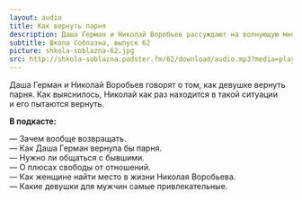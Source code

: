 ```yaml
---
layout: audio
title: Как вернуть парня
description: Даша Герман и Николай Воробьев рассуждают на волнующую многих тему.
subtitle: Школа Соблазна, выпуск 62
picture: shkola-soblazna-62.jpg
src: http://shkola-soblazna.podster.fm/62/download/audio.mp3?media=player
---
```


Даша Герман и Николай Воробьев говорят о том, как девушке вернуть парня. Как выяснилось, Николай как раз находится в такой ситуации и его пытаются вернуть.

**В подкасте:**

— Зачем вообще возвращать.  
— Как Даша Герман вернула бы парня.  
— Нужно ли общаться с бывшими.  
— О плюсах свободы от отношений.  
— Как женщине найти место в жизни Николая Воробьева.  
— Какие девушки для мужчин самые привлекательные.   
